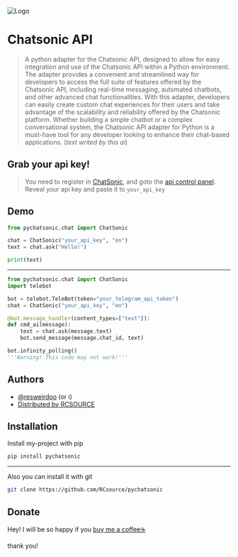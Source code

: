 ![Logo](https://cdn.discordapp.com/attachments/1047795672520339488/1076176039685918760/11_20230217191858.png)

# Chatsonic API

> A python adapter for the Chatsonic API, designed to allow for easy integration and use of the Chatsonic API within a Python environment. 
The adapter provides a convenient and streamlined way for developers to access the full suite of features offered by the Chatsonic API, including real-time messaging, automated chatbots, and other advanced chat functionalities. 
With this adapter, developers can easily create custom chat experiences for their users and take advantage of the scalability and reliability offered by the Chatsonic platform. Whether building a simple chatbot or a complex conversational system, the Chatsonic API adapter for Python is a must-have tool for any developer looking to enhance their chat-based applications.
(_text writed by this ai_)

## Grab your api key!
> You need to register in [ChatSonic](https://app.writesonic.com/en/login), and goto the [api control panel](https://app.writesonic.com/en/settings/api). Reveal your api key and paste it to `your_api_key`

## Demo

```python 
from pychatsonic.chat import ChatSonic

chat = ChatSonic("your_api_key", "en")
text = chat.ask("Hello!")

print(text)
```
----
```python
from pychatsonic.chat import ChatSonic
import telebot

bot = telebot.TeleBot(token="your_telegram_api_token")
chat = ChatSonic("your_api_key", "en")

@bot.message_handler(content_types=["text"]):
def cmd_ai(message):
    text = chat.ask(message.text)
    bot.send_message(message.chat_id, text)

bot.infinity_polling() 
'''Warning! This code may not work!'''

```



## Authors

- [@resweirdoo](https://www.github.com/resweirdoo) (or i)
- [Distributed by RCSOURCE](https://github.com/RCsource)

## Installation

Install my-project with pip

```bash
pip install pychatsonic
```
___

Also you can install it with git

```bash
git clone https://github.com/RCsource/pychatsonic 
```
    
## Donate

Hey! I will be so happy if you [buy me a coffee☕](https://boosty.to/resweirdoo)

thank you!
